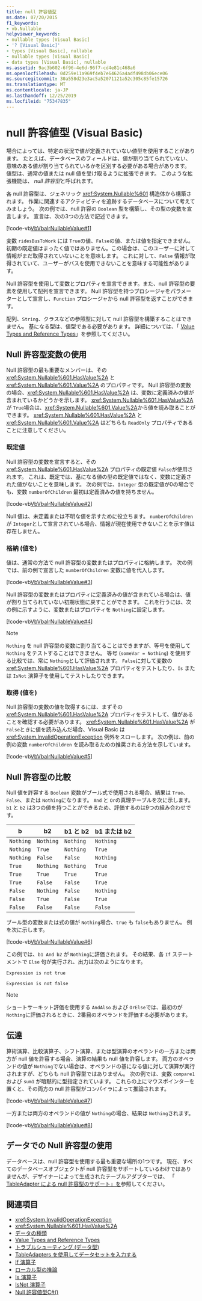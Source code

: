 ```yaml
---
title: null 許容値型
ms.date: 07/20/2015
f1_keywords:
- vb.Nullable
helpviewer_keywords:
- nullable types [Visual Basic]
- '? [Visual Basic]'
- types [Visual Basic], nullable
- nullable types [Visual Basic]
- data types [Visual Basic], nullable
ms.assetid: 9ac3b602-6f96-4e6d-96f7-cd4e81c468a6
ms.openlocfilehash: 0d259e11a969f4eb7e64626a4adf498db06ece06
ms.sourcegitcommit: 30a558d23e3ac5a52071121a52c305c85fe15726
ms.translationtype: MT
ms.contentlocale: ja-JP
ms.lasthandoff: 12/25/2019
ms.locfileid: "75347835"
---
```

# <a name="nullable-value-types-visual-basic"></a>null 許容値型 (Visual Basic)

場合によっては、特定の状況で値が定義されていない値型を使用することがあります。 たとえば、データベースのフィールドは、値が割り当てられていない、意味のある値が割り当てられているかを区別する必要がある場合があります。 値型は、通常の値または null 値を受け取るように拡張できます。 このような拡張機能は、 *null 許容型*と呼ばれます。

各 null 許容型は、ジェネリック <xref:System.Nullable%601> 構造体から構築されます。 作業に関連するアクティビティを追跡するデータベースについて考えてみましょう。 次の例では、null 許容の `Boolean` 型を構築し、その型の変数を宣言します。 宣言は、次の3つの方法で記述できます。

[!code-vb[VbVbalrNullableValue#1](../../../../../samples/snippets/visualbasic/VS_Snippets_VBCSharp/VbVbalrNullableValue/VB/Class1.vb#1)]

変数 `ridesBusToWork` には `True`の値、`False`の値、または値を指定できません。 初期の既定値はまったく値ではありません。この場合は、このユーザーに対して情報がまだ取得されていないことを意味します。 これに対して、`False` 情報が取得されていて、ユーザーがバスを使用できないことを意味する可能性があります。

Null 許容型を使用して変数とプロパティを宣言できます。また、null 許容型の要素を使用して配列を宣言できます。 Null 許容型を持つプロシージャをパラメーターとして宣言し、`Function` プロシージャから null 許容型を返すことができます。

配列、`String`、クラスなどの参照型に対して null 許容型を構築することはできません。 基になる型は、値型である必要があります。 詳細については、「 [Value Types and Reference Types](value-types-and-reference-types.md)」を参照してください。

## <a name="using-a-nullable-type-variable"></a>Null 許容型変数の使用

Null 許容型の最も重要なメンバーは、その <xref:System.Nullable%601.HasValue%2A> と <xref:System.Nullable%601.Value%2A> のプロパティです。 Null 許容型の変数の場合、<xref:System.Nullable%601.HasValue%2A> は、変数に定義済みの値が含まれているかどうかを示します。 <xref:System.Nullable%601.HasValue%2A> が `True`場合は、<xref:System.Nullable%601.Value%2A>から値を読み取ることができます。 <xref:System.Nullable%601.HasValue%2A> と <xref:System.Nullable%601.Value%2A> はどちらも `ReadOnly` プロパティであることに注意してください。

### <a name="default-values"></a>既定値

Null 許容型の変数を宣言すると、その <xref:System.Nullable%601.HasValue%2A> プロパティの既定値 `False`が使用されます。 これは、既定では、基になる値の型の既定値ではなく、変数に定義された値がないことを意味します。 次の例では、`Integer` 型の既定値が0の場合でも、変数 `numberOfChildren` 最初は定義済みの値を持ちません。

[!code-vb[VbVbalrNullableValue#2](../../../../../samples/snippets/visualbasic/VS_Snippets_VBCSharp/VbVbalrNullableValue/VB/Class1.vb#2)]

Null 値は、未定義または不明な値を示すために役立ちます。 `numberOfChildren` が `Integer`として宣言されている場合、情報が現在使用できないことを示す値は存在しません。

### <a name="storing-values"></a>格納 (値を)

値は、通常の方法で null 許容型の変数またはプロパティに格納します。 次の例では、前の例で宣言した `numberOfChildren` 変数に値を代入します。

[!code-vb[VbVbalrNullableValue#3](../../../../../samples/snippets/visualbasic/VS_Snippets_VBCSharp/VbVbalrNullableValue/VB/Class1.vb#3)]

Null 許容型の変数またはプロパティに定義済みの値が含まれている場合は、値が割り当てられていない初期状態に戻すことができます。 これを行うには、次の例に示すように、変数またはプロパティを `Nothing`に設定します。

[!code-vb[VbVbalrNullableValue#4](../../../../../samples/snippets/visualbasic/VS_Snippets_VBCSharp/VbVbalrNullableValue/VB/Class1.vb#4)]

> [!NOTE]
> `Nothing` を null 許容型の変数に割り当てることはできますが、等号を使用して `Nothing` をテストすることはできません。 等号 (`someVar = Nothing`) を使用する比較では、常に `Nothing`として評価されます。 `False`に対して変数の <xref:System.Nullable%601.HasValue%2A> プロパティをテストしたり、`Is` または `IsNot` 演算子を使用してテストしたりできます。

### <a name="retrieving-values"></a>取得 (値を)

Null 許容型の変数の値を取得するには、まずその <xref:System.Nullable%601.HasValue%2A> プロパティをテストして、値があることを確認する必要があります。 <xref:System.Nullable%601.HasValue%2A> が `False`ときに値を読み込んだ場合、Visual Basic は <xref:System.InvalidOperationException> 例外をスローします。 次の例は、前の例の変数 `numberOfChildren` を読み取るための推奨される方法を示しています。

[!code-vb[VbVbalrNullableValue#5](../../../../../samples/snippets/visualbasic/VS_Snippets_VBCSharp/VbVbalrNullableValue/VB/Class1.vb#5)]

## <a name="comparing-nullable-types"></a>Null 許容型の比較

Null 値を許容する `Boolean` 変数がブール式で使用される場合、結果は `True`、`False`、または `Nothing`になります。 `And` と `Or`の真理テーブルを次に示します。 `b1` と `b2` は3つの値を持つことができるため、評価するのは9つの組み合わせです。

|b|b2|b1 と b2|b1 または b2|
|--------|--------|---------------|--------------|
|`Nothing`|`Nothing`|`Nothing`|`Nothing`|
|`Nothing`|`True`|`Nothing`|`True`|
|`Nothing`|`False`|`False`|`Nothing`|
|`True`|`Nothing`|`Nothing`|`True`|
|`True`|`True`|`True`|`True`|
|`True`|`False`|`False`|`True`|
|`False`|`Nothing`|`False`|`Nothing`|
|`False`|`True`|`False`|`True`|
|`False`|`False`|`False`|`False`|

ブール型の変数または式の値が `Nothing`場合、`true` も `false`もありません。 例を次に示します。

[!code-vb[VbVbalrNullableValue#6](../../../../../samples/snippets/visualbasic/VS_Snippets_VBCSharp/VbVbalrNullableValue/VB/Class1.vb#6)]

この例では、`b1 And b2` が `Nothing`に評価されます。 その結果、各 `If` ステートメントで `Else` 句が実行され、出力は次のようになります。

`Expression is not true`

`Expression is not false`

> [!NOTE]
> ショートサーキット評価を使用する `AndAlso` および `OrElse`では、最初のが `Nothing`に評価されるときに、2番目のオペランドを評価する必要があります。

## <a name="propagation"></a>伝達

算術演算、比較演算子、シフト演算、または型演算のオペランドの一方または両方が null 値を許容する場合、演算の結果も null 値を許容します。 両方のオペランドの値が `Nothing`でない場合は、オペランドの基になる値に対して演算が実行されますが、どちらも null 許容型ではありません。 次の例では、変数 `compare1` および `sum1` が暗黙的に型指定されています。 これらの上にマウスポインターを置くと、その両方の null 許容型がコンパイラによって推論されます。

[!code-vb[VbVbalrNullableValue#7](../../../../../samples/snippets/visualbasic/VS_Snippets_VBCSharp/VbVbalrNullableValue/VB/Class1.vb#7)]

一方または両方のオペランドの値が `Nothing`の場合、結果は `Nothing`されます。

[!code-vb[VbVbalrNullableValue#8](../../../../../samples/snippets/visualbasic/VS_Snippets_VBCSharp/VbVbalrNullableValue/VB/Class1.vb#8)]

## <a name="using-nullable-types-with-data"></a>データでの Null 許容型の使用

データベースは、null 許容型を使用する最も重要な場所の1つです。 現在、すべてのデータベースオブジェクトが null 許容型をサポートしているわけではありませんが、デザイナーによって生成されたテーブルアダプターでは、 「 [TableAdapter による null 許容型のサポート」を](/visualstudio/data-tools/fill-datasets-by-using-tableadapters#tableadapter-support-for-nullable-types)参照してください。

## <a name="see-also"></a>関連項目

- <xref:System.InvalidOperationException>
- <xref:System.Nullable%601.HasValue%2A>
- [データの種類](index.md)
- [Value Types and Reference Types](value-types-and-reference-types.md)
- [トラブルシューティング (データ型)](troubleshooting-data-types.md)
- [TableAdapters を使用してデータセットを入力する](/visualstudio/data-tools/fill-datasets-by-using-tableadapters)
- [If 演算子](../../../language-reference/operators/if-operator.md)
- [ローカル型の推論](../variables/local-type-inference.md)
- [Is 演算子](../../../language-reference/operators/is-operator.md)
- [IsNot 演算子](../../../language-reference/operators/isnot-operator.md)
- [Null 許容値型C#()](../../../../csharp/language-reference/builtin-types/nullable-value-types.md)
